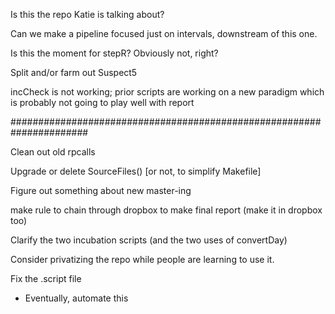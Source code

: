 
Is this the repo Katie is talking about?

Can we make a pipeline focused just on intervals, downstream of this one.

Is this the moment for stepR? Obviously not, right?

Split and/or farm out Suspect5

incCheck is not working; prior scripts are working on a new paradigm which is probably not going to play well with report

######################################################################

Clean out old rpcalls

Upgrade or delete SourceFiles() [or not, to simplify Makefile]

Figure out something about new master-ing

make rule to chain through dropbox to make final report (make it in dropbox too)

Clarify the two incubation scripts (and the two uses of convertDay)

Consider privatizing the repo while people are learning to use it.

Fix the .script file
* Eventually, automate this
